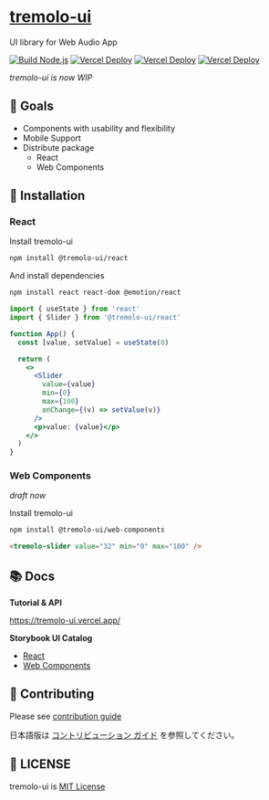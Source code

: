 
# [tremolo-ui](https://github.com/m1m0zzz/tremolo-ui)

UI library for Web Audio App

[![Build Node.js](https://github.com/m1m0zzz/tremolo-ui/actions/workflows/build.yml/badge.svg)](https://github.com/m1m0zzz/tremolo-ui/actions/workflows/build.yml)
[![Vercel Deploy](https://deploy-badge.vercel.app/vercel/tremolo-ui?logo=docusaurus&name=Docs)](https://tremolo-ui.vercel.app/)
[![Vercel Deploy](https://deploy-badge.vercel.app/vercel/tremolo-ui-sb-react?logo=storybook&name=React)](https://tremolo-ui-sb-react.vercel.app/)
[![Vercel Deploy](https://deploy-badge.vercel.app/vercel/tremolo-ui-sb-web-components?logo=storybook&name=Web+Components)](https://tremolo-ui-sb-web-components.vercel.app/)

*tremolo-ui is now WIP*

## 🚩 Goals

- Components with usability and flexibility
- Mobile Support
- Distribute package
  - React
  - Web Components


## 🧬 Installation

### React

Install tremolo-ui
```bash
npm install @tremolo-ui/react
```

And install dependencies

```bash
npm install react react-dom @emotion/react
```

```jsx
import { useState } from 'react'
import { Slider } from '@tremolo-ui/react'

function App() {
  const [value, setValue] = useState(0)

  return (
    <>
      <Slider
        value={value}
        min={0}
        max={100}
        onChange={(v) => setValue(v)}
      />
      <p>value: {value}</p>
    </>
  )
}
```

### Web Components

*draft now*

Install tremolo-ui
```bash
npm install @tremolo-ui/web-components
```

```html
<tremolo-slider value="32" min="0" max="100" />
```

## 📚 Docs

**Tutorial & API**

https://tremolo-ui.vercel.app/

**Storybook UI Catalog**

- [React](https://tremolo-ui-sb-react.vercel.app/)
- [Web Components](https://tremolo-ui-sb-web-components.vercel.app/)


## 🦝 Contributing
Please see [contribution guide](./CONTRIBUTING.md)

日本語版は [コントリビューション ガイド](./CONTRIBUTING.ja.md) を参照してください。

## 📜 LICENSE
tremolo-ui is [MIT License](./LICENSE)
